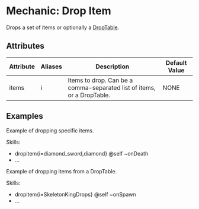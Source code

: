 Mechanic: Drop Item
===================

Drops a set of items or optionally a
[DropTable](/databases/drops/overview).

Attributes
----------

| Attribute | Aliases | Description  | Default Value |
|-----------|---------|------------------------------------------------------------------------|---------------|
| items | i   | Items to drop. Can be a comma-separated list of items, or a DropTable. | NONE  |

  

Examples
--------

Example of dropping specific items.

  Skills:
  - dropitem{i=diamond_sword,diamond} @self ~onDeath
  - ...

Example of dropping items from a DropTable.

  Skills:
  - dropitem{i=SkeletonKingDrops} @self ~onSpawn
  - ...
